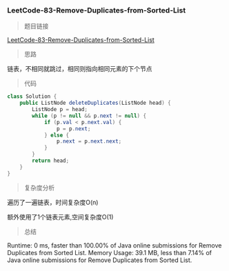 ### LeetCode-83-Remove-Duplicates-from-Sorted-List

> 题目链接

[LeetCode-83-Remove-Duplicates-from-Sorted-List](https://leetcode.com/problems/remove-duplicates-from-sorted-list/)

> 思路

链表，不相同就跳过，相同则指向相同元素的下个节点

> 代码

```java
class Solution {
    public ListNode deleteDuplicates(ListNode head) {
        ListNode p = head;
		while (p != null && p.next != null) {
			if (p.val < p.next.val) {
				p = p.next;
			} else {
				p.next = p.next.next;
			}
		}
		return head;
    }
}
```

> 复杂度分析

遍历了一遍链表，时间复杂度O(n)

额外使用了1个链表元素,空间复杂度O(1)

> 总结

Runtime: 0 ms, faster than 100.00% of Java online submissions for Remove Duplicates from Sorted List.
Memory Usage: 39.1 MB, less than 7.14% of Java online submissions for Remove Duplicates from Sorted List.
